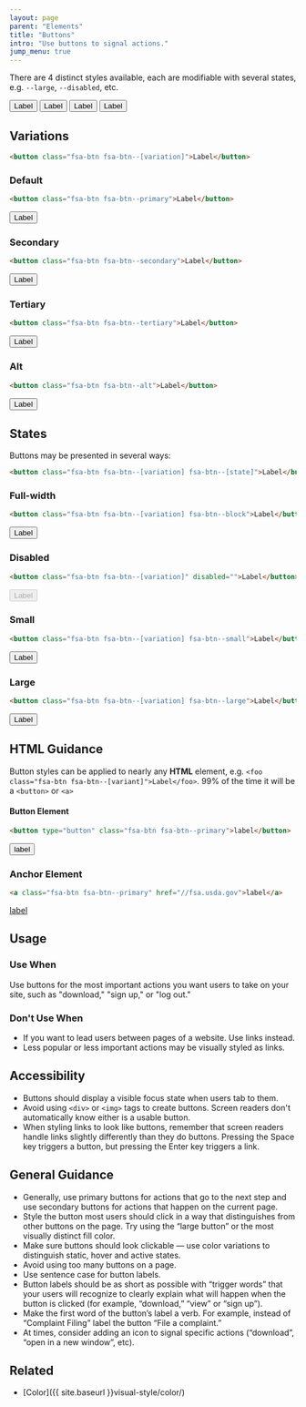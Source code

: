 ```yaml
---
layout: page
parent: "Elements"
title: "Buttons"
intro: "Use buttons to signal actions."
jump_menu: true
---
```


There are 4 distinct styles available, each are modifiable with several states, e.g. `--large`, `--disabled`, etc.

<div class="pb-preview">
  <button class="fsa-btn fsa-btn--primary">Label</button>
  <button class="fsa-btn fsa-btn--secondary">Label</button>
  <button class="fsa-btn fsa-btn--tertiary">Label</button>
  <button class="fsa-btn fsa-btn--alt">Label</button>
</div>

## Variations

```html
<button class="fsa-btn fsa-btn--[variation]">Label</button>
```

### Default

```html
<button class="fsa-btn fsa-btn--primary">Label</button>
```
<div class="pb-preview">
  <button class="fsa-btn fsa-btn--primary">Label</button>
</div>

### Secondary

```html
<button class="fsa-btn fsa-btn--secondary">Label</button>
```
<div class="pb-preview">
  <button class="fsa-btn fsa-btn--secondary">Label</button>
</div>

### Tertiary

```html
<button class="fsa-btn fsa-btn--tertiary">Label</button>
```
<div class="pb-preview">
  <button class="fsa-btn fsa-btn--tertiary">Label</button>
</div>

### Alt

```html
<button class="fsa-btn fsa-btn--alt">Label</button>
```
<div class="pb-preview">
  <button class="fsa-btn fsa-btn--alt">Label</button>
</div>

## States

Buttons may be presented in several ways:

```html
<button class="fsa-btn fsa-btn--[variation] fsa-btn--[state]">Label</button>
```

### Full-width

```html
<button class="fsa-btn fsa-btn--[variation] fsa-btn--block">Label</button>
```
<div class="pb-preview"><button class="fsa-btn fsa-btn--primary fsa-btn--block">Label</button></div>

### Disabled

```html
<button class="fsa-btn fsa-btn--[variation]" disabled="">Label</button>
```
<div class="pb-preview">
  <button class="fsa-btn fsa-btn--primary" disabled="">Label</button>
</div>

### Small

```html
<button class="fsa-btn fsa-btn--[variation] fsa-btn--small">Label</button>
```
<div class="pb-preview">
  <button class="fsa-btn fsa-btn--[variation] fsa-btn--small">Label</button>
</div>

### Large

```html
<button class="fsa-btn fsa-btn--[variation] fsa-btn--large">Label</button>
```
<div class="pb-preview">
  <button class="fsa-btn fsa-btn--[variation] fsa-btn--large">Label</button>
</div>

## HTML Guidance

Button styles can be applied to nearly any **HTML** element, e.g. `<foo class="fsa-btn fsa-btn--[variant]">Label</foo>`. 99% of the time it will be a `<button>` or `<a>`

#### Button Element

```html
<button type="button" class="fsa-btn fsa-btn--primary">label</button>
```
<div class="pb-preview">
  <button type="button" class="fsa-btn fsa-btn--primary">label</button>
</div>

### Anchor Element
```html
<a class="fsa-btn fsa-btn--primary" href="//fsa.usda.gov">label</a>
```
<div class="pb-preview">
  <a class="fsa-btn fsa-btn--primary" href="//fsa.usda.gov">label</a>
</div>

## Usage

### Use When

Use buttons for the most important actions you want users to take on your site, such as "download," "sign up," or "log out."

### Don't Use When

* If you want to lead users between pages of a website. Use links instead.
* Less popular or less important actions may be visually styled as links.

## Accessibility

* Buttons should display a visible focus state when users tab to them.
* Avoid using `<div>` or `<img>` tags to create buttons. Screen readers don't automatically know either is a usable button.
* When styling links to look like buttons, remember that screen readers handle links slightly differently than they do buttons. Pressing the Space key triggers a button, but pressing the Enter key triggers a link.

## General Guidance

* Generally, use primary buttons for actions that go to the next step and use secondary buttons for actions that happen on the current page.
* Style the button most users should click in a way that distinguishes from other buttons on the page. Try using the “large button” or the most visually distinct fill color.
* Make sure buttons should look clickable — use color variations to distinguish static, hover and active states.
* Avoid using too many buttons on a page.
* Use sentence case for button labels.
* Button labels should be as short as possible with “trigger words” that your users will recognize to clearly explain what will happen when the button is clicked (for example, “download,” “view” or “sign up”).
* Make the first word of the button’s label a verb. For example, instead of “Complaint Filing” label the button “File a complaint.”
* At times, consider adding an icon to signal specific actions (“download”, “open in a new window”, etc).

## Related

* [Color]({{ site.baseurl }}visual-style/color/)
